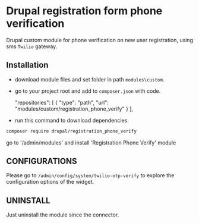 # Drupal registration form phone verification

Drupal custom module for phone verification on new user registration, using sms `Twilio` gateway.

## Installation

- download module files and set folder in path `modules\custom`.
- go to your project root and add to `composer.json` with code.


    "repositories": [
    {
        "type": "path",
        "url": "modules/custom/registration_phone_verify"
    }
],

- run this command to download dependencies.

```bash
composer require drupal/registration_phone_verify
```
go to '/admin/modules' and install 'Registration Phone Verify' module

## CONFIGURATIONS

Please go to `/admin/config/system/twilio-otp-verify` to explore the configuration
options of the widget.

## UNINSTALL

Just uninstall the module since the connector.


